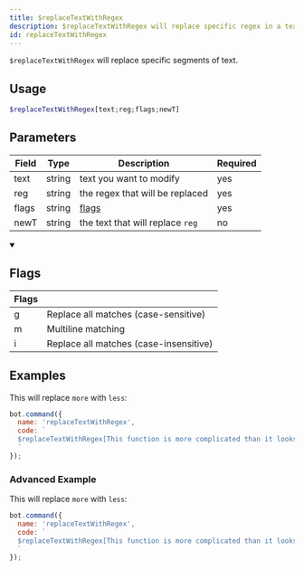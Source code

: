 ```yaml
---
title: $replaceTextWithRegex
description: $replaceTextWithRegex will replace specific regex in a text. This works similar as $replaceText.
id: replaceTextWithRegex
---
```


`$replaceTextWithRegex` will replace specific segments of text.

## Usage

```php
$replaceTextWithRegex[text;reg;flags;newT]
```

## Parameters 


| Field | Type   | Description                      | Required |
| ----- | ------ | -------------------------------- | -------- |
| text  | string | text you want to modify          | yes      |
| reg   | string | the regex that will be replaced  | yes      |
| flags | string | [flags](#flags)                  | yes      |
| newT  | string | the text that will replace `reg` | no       |

<details open>
  <summary><h2> Flags </h2></summary>

| Flags |                                        |
| ----- | -------------------------------------- |
| g     | Replace all matches (case-sensitive)   |
| m     | Multiline matching                     |
| i     | Replace all matches (case-insensitive) |

</details>

## Examples

This will replace `more` with `less`:

```javascript
bot.command({
  name: 'replaceTextWithRegex',
  code: `
  $replaceTextWithRegex[This function is more complicated than it looks.;more;g;less]
  `
});  
```

### Advanced Example
 
This will replace `more` with `less`:

```javascript
bot.command({
  name: 'replaceTextWithRegex',
  code: `
  $replaceTextWithRegex[This function is more complicated than it looks.;lESs;i;more]
  `
});  
```